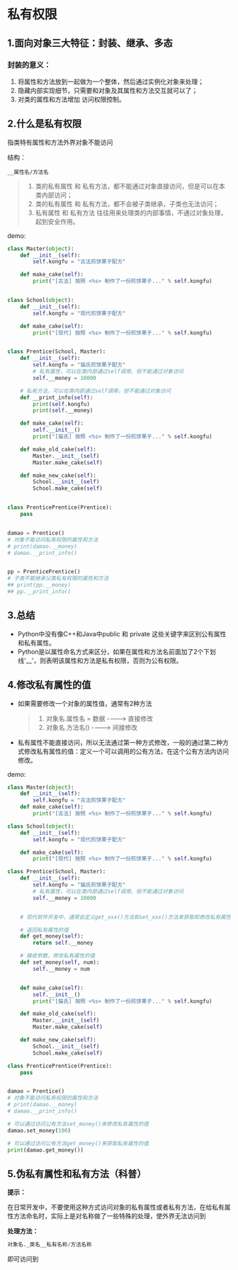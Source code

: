 # 私有权限

## 1.面向对象三大特征：封装、继承、多态

### 封装的意义：

1. 将属性和方法放到一起做为一个整体，然后通过实例化对象来处理；
2. 隐藏内部实现细节，只需要和对象及其属性和方法交互就可以了；
3. 对类的属性和方法增加 访问权限控制。



## 2.什么是私有权限

指类特有属性和方法外界对象不能访问

结构：

```
__属性名/方法名
```

> 1. 类的私有属性 和 私有方法，都不能通过对象直接访问，但是可以在本类内部访问；
> 2. 类的私有属性 和 私有方法，都不会被子类继承，子类也无法访问；
> 3. 私有属性 和 私有方法 往往用来处理类的内部事情，不通过对象处理，起到安全作用。

demo:

```python
class Master(object):
    def __init__(self):
        self.kongfu = "古法煎饼果子配方"

    def make_cake(self):
        print("[古法] 按照 <%s> 制作了一份煎饼果子..." % self.kongfu)


class School(object):
    def __init__(self):
        self.kongfu = "现代煎饼果子配方"

    def make_cake(self):
        print("[现代] 按照 <%s> 制作了一份煎饼果子..." % self.kongfu)


class Prentice(School, Master):
    def __init__(self):
        self.kongfu = "猫氏煎饼果子配方"
        # 私有属性，可以在类内部通过self调用，但不能通过对象访问
        self.__money = 10000

    # 私有方法，可以在类内部通过self调用，但不能通过对象访问
    def __print_info(self):
        print(self.kongfu)
        print(self.__money)

    def make_cake(self):
        self.__init__()
        print("[猫氏] 按照 <%s> 制作了一份煎饼果子..." % self.kongfu)

    def make_old_cake(self):
        Master.__init__(self)
        Master.make_cake(self)

    def make_new_cake(self):
        School.__init__(self)
        School.make_cake(self)


class PrenticePrentice(Prentice):
    pass


damao = Prentice()
# 对象不能访问私有权限的属性和方法
# print(damao.__money)
# damao.__print_info()


pp = PrenticePrentice()
# 子类不能继承父类私有权限的属性和方法
## print(pp.__money)
## pp.__print_info()
```



## 3.总结

- Python中没有像C++和Java中public 和 private 这些关键字来区别公有属性和私有属性。
- Python是以属性命名方式来区分，如果在属性和方法名前面加了2个下划线'__'，则表明该属性和方法是私有权限，否则为公有权限。



## 4.修改私有属性的值

- 如果需要修改一个对象的属性值，通常有2种方法

    > 1. 对象名.属性名 = 数据 ----> 直接修改
    > 2. 对象名.方法名() ----> 间接修改

- 私有属性不能直接访问，所以无法通过第一种方式修改，一般的通过第二种方式修改私有属性的值：定义一个可以调用的公有方法，在这个公有方法内访问修改。

demo:

```python
class Master(object):
    def __init__(self):
        self.kongfu = "古法煎饼果子配方"
    def make_cake(self):
        print("[古法] 按照 <%s> 制作了一份煎饼果子..." % self.kongfu)

class School(object):
    def __init__(self):
        self.kongfu = "现代煎饼果子配方"

    def make_cake(self):
        print("[现代] 按照 <%s> 制作了一份煎饼果子..." % self.kongfu)

class Prentice(School, Master):
    def __init__(self):
        self.kongfu = "猫氏煎饼果子配方"
        # 私有属性，可以在类内部通过self调用，但不能通过对象访问
        self.__money = 10000


    # 现代软件开发中，通常会定义get_xxx()方法和set_xxx()方法来获取和修改私有属性值。

    # 返回私有属性的值
    def get_money(self):
        return self.__money

    # 接收参数，修改私有属性的值
    def set_money(self, num):
        self.__money = num


    def make_cake(self):
        self.__init__()
        print("[猫氏] 按照 <%s> 制作了一份煎饼果子..." % self.kongfu)

    def make_old_cake(self):
        Master.__init__(self)
        Master.make_cake(self)

    def make_new_cake(self):
        School.__init__(self)
        School.make_cake(self)

class PrenticePrentice(Prentice):
    pass


damao = Prentice()
# 对象不能访问私有权限的属性和方法
# print(damao.__money)
# damao.__print_info()

# 可以通过访问公有方法set_money()来修改私有属性的值
damao.set_money(100)

# 可以通过访问公有方法get_money()来获取私有属性的值
print(damao.get_money())
```



## 5.伪私有属性和私有方法（科普）

**提示：**

在日常开发中，不要使用这种方式访问对象的私有属性或者私有方法，在给私有属性方法命名时，实际上是对名称做了一些特殊的处理，使外界无法访问到

**处理方法：**

```python
对象名._类名__私有名称/方法名称
```

即可访问到

